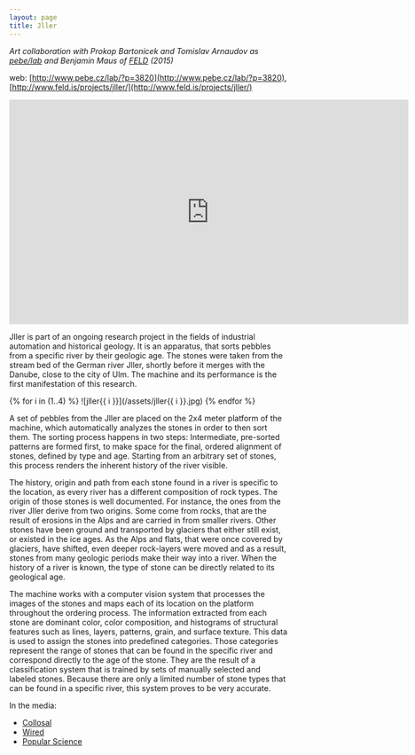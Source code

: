 ```yaml
---
layout: page
title: Jller
---
```


*Art collaboration with Prokop Bartonicek and Tomislav Arnaudov as [pebe/lab](/pebe-lab) and Benjamin Maus of [FELD](http://www.feld.is/) (2015)*

web: [http://www.pebe.cz/lab/?p=3820](http://www.pebe.cz/lab/?p=3820), [http://www.feld.is/projects/jller/](http://www.feld.is/projects/jller/)

<iframe src="https://player.vimeo.com/video/167126696?title=0&byline=0&portrait=0" width="720" height="405" frameborder="0" webkitallowfullscreen mozallowfullscreen allowfullscreen></iframe>

Jller is part of an ongoing research project in the fields of industrial automation and historical geology. It is an apparatus, that sorts pebbles from a specific river by their geologic age. The stones were taken from the stream bed of the German river Jller, shortly before it merges with the Danube, close to the city of Ulm. The machine and its performance is the first manifestation of this research.

{% for i in (1..4) %}
![jller{{ i }}](/assets/jller{{ i }}.jpg)
{% endfor %}

A set of pebbles from the Jller are placed on the 2x4 meter platform of the machine, which automatically analyzes the stones in order to then sort them. The sorting process happens in two steps: Intermediate, pre-sorted patterns are formed first, to make space for the final, ordered alignment of stones, defined by type and age. Starting from an arbitrary set of stones, this process renders the inherent history of the river visible.

The history, origin and path from each stone found in a river is specific to the location, as every river has a different composition of rock types. The origin of those stones is well documented. For instance, the ones from the river Jller derive from two origins. Some come from rocks, that are the result of erosions in the Alps and are carried in from smaller rivers. Other stones have been ground and transported by glaciers that either still exist, or existed in the ice ages. As the Alps and flats, that were once covered by glaciers, have shifted, even deeper rock-layers were moved and as a result, stones from many geologic periods make their way into a river. When the history of a river is known, the type of stone can be directly related to its geological age.

The machine works with a computer vision system that processes the images of the stones and maps each of its location on the platform throughout the ordering process. The information extracted from each stone are dominant color, color composition, and histograms of structural features such as lines, layers, patterns, grain, and surface texture. This data is used to assign the stones into predefined categories. Those categories represent the range of stones that can be found in the specific river and correspond directly to the age of the stone. They are the result of a classification system that is trained by sets of manually selected and labeled stones. Because there are only a limited number of stone types that can be found in a specific river, this system proves to be very accurate.

In the media:

* [Collosal](http://www.thisiscolossal.com/2016/05/kinetic-rock-sorting-jller/)
* [Wired](http://www.wired.com/2016/05/someone-built-rock-sorting-robot-downright-hypnotizing/)
* [Popular Science](http://www.popsci.com/rock-sorting-art-machine-is-useless-and-beautiful)
